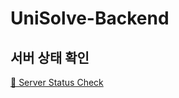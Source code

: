 # UniSolve-Backend

## 서버 상태 확인

[🔗 Server Status Check](https://server-open-check-app.vercel.app/)
